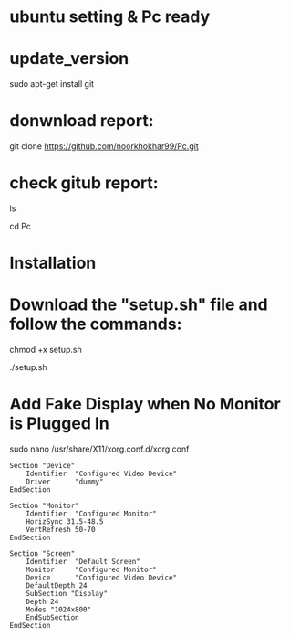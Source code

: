 # ubuntu setting  & Pc ready
# update_version

sudo apt-get install git

# donwnload report:

git clone https://github.com/noorkhokhar99/Pc.git

# check gitub report:

ls

cd Pc


# Installation

# Download the "setup.sh" file and follow the commands:



chmod +x setup.sh

./setup.sh



# Add Fake Display when No Monitor is Plugged In


sudo nano /usr/share/X11/xorg.conf.d/xorg.conf

````
Section "Device"
    Identifier  "Configured Video Device"
    Driver      "dummy"
EndSection

Section "Monitor"
    Identifier  "Configured Monitor"
    HorizSync 31.5-48.5
    VertRefresh 50-70
EndSection

Section "Screen"
    Identifier  "Default Screen"
    Monitor     "Configured Monitor"
    Device      "Configured Video Device"
    DefaultDepth 24
    SubSection "Display"
    Depth 24
    Modes "1024x800"
    EndSubSection
EndSection


````
